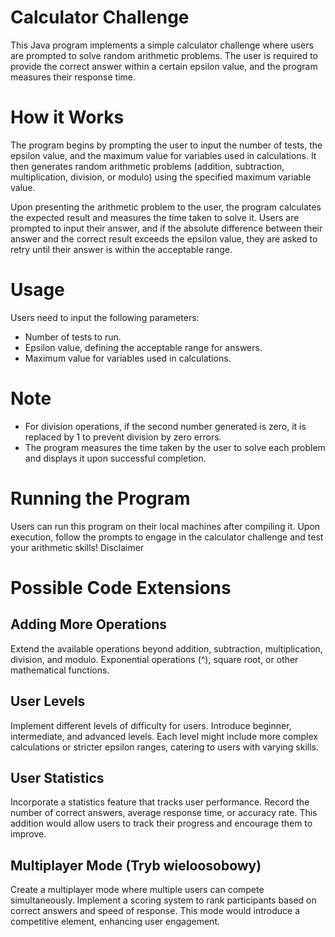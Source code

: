 # Calculator Challenge

This Java program implements a simple calculator challenge where users are prompted to solve random arithmetic problems. The user is required to provide the correct answer within a certain epsilon value, and the program measures their response time.
# How it Works

The program begins by prompting the user to input the number of tests, the epsilon value, and the maximum value for variables used in calculations. It then generates random arithmetic problems (addition, subtraction, multiplication, division, or modulo) using the specified maximum variable value.

Upon presenting the arithmetic problem to the user, the program calculates the expected result and measures the time taken to solve it. Users are prompted to input their answer, and if the absolute difference between their answer and the correct result exceeds the epsilon value, they are asked to retry until their answer is within the acceptable range.

# Usage
Users need to input the following parameters:
- Number of tests to run.
- Epsilon value, defining the acceptable range for answers.
- Maximum value for variables used in calculations.

# Note
- For division operations, if the second number generated is zero, it is replaced by 1 to prevent division by zero errors.
- The program measures the time taken by the user to solve each problem and displays it upon successful completion.

# Running the Program

Users can run this program on their local machines after compiling it. Upon execution, follow the prompts to engage in the calculator challenge and test your arithmetic skills!
Disclaimer

# Possible Code Extensions
## Adding More Operations
Extend the available operations beyond addition, subtraction, multiplication, division, and modulo. Exponential operations (^), square root, or other mathematical functions.

## User Levels
Implement different levels of difficulty for users. Introduce beginner, intermediate, and advanced levels. Each level might include more complex calculations or stricter epsilon ranges, catering to users with varying skills.

## User Statistics
Incorporate a statistics feature that tracks user performance. Record the number of correct answers, average response time, or accuracy rate. This addition would allow users to track their progress and encourage them to improve.

## Multiplayer Mode (Tryb wieloosobowy)
Create a multiplayer mode where multiple users can compete simultaneously. Implement a scoring system to rank participants based on correct answers and speed of response. This mode would introduce a competitive element, enhancing user engagement.
